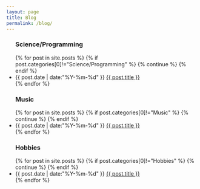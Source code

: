 ```yaml
---
layout: page
title: Blog
permalink: /blog/
---
```


<ul class="listing">
<h3> Science/Programming </h3>
{% for post in site.posts %}
  {% if post.categories[0]!="Science/Programming" %}
    {% continue %}
  {% endif %}
  <li class="listing-item">
    <time datetime="{{ post.date | date:"%Y-%m-%d" }}">{{ post.date | date:"%Y-%m-%d" }}</time>
    <a href="{{ post.url | prepend: site.baseurl }}" title="{{ post.title }}">{{ post.title }}</a>
  </li>
{% endfor %}
<h3> Music </h3>
{% for post in site.posts %}
  {% if post.categories[0]!="Music" %}
    {% continue %}
  {% endif %}
  <li class="listing-item">
    <time datetime="{{ post.date | date:"%Y-%m-%d" }}">{{ post.date | date:"%Y-%m-%d" }}</time>
    <a href="{{ post.url | prepend: site.baseurl }}" title="{{ post.title }}">{{ post.title }}</a>
  </li>
{% endfor %}
  <h3> Hobbies </h3>
{% for post in site.posts %}
  {% if post.categories[0]!="Hobbies" %}
    {% continue %}
  {% endif %}
  <li class="listing-item">
    <time datetime="{{ post.date | date:"%Y-%m-%d" }}">{{ post.date | date:"%Y-%m-%d" }}</time>
    <a href="{{ post.url | prepend: site.baseurl }}" title="{{ post.title }}">{{ post.title }}</a>
  </li>
{% endfor %}


</ul>
